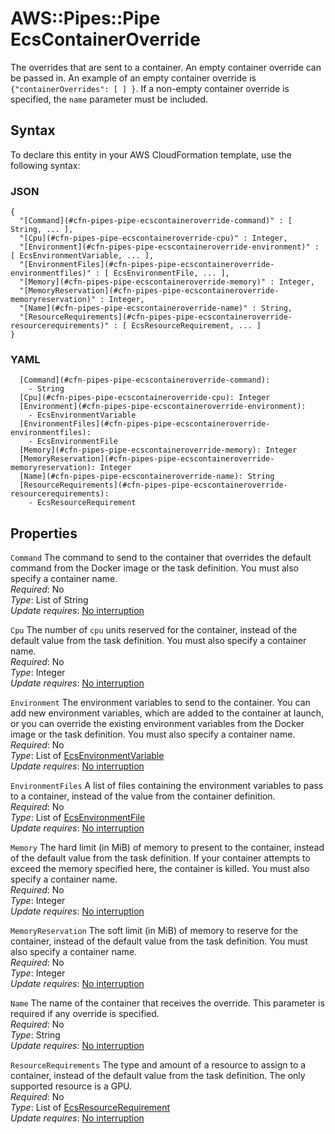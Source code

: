 # AWS::Pipes::Pipe EcsContainerOverride<a name="aws-properties-pipes-pipe-ecscontaineroverride"></a>

The overrides that are sent to a container\. An empty container override can be passed in\. An example of an empty container override is `{"containerOverrides": [ ] }`\. If a non\-empty container override is specified, the `name` parameter must be included\.

## Syntax<a name="aws-properties-pipes-pipe-ecscontaineroverride-syntax"></a>

To declare this entity in your AWS CloudFormation template, use the following syntax:

### JSON<a name="aws-properties-pipes-pipe-ecscontaineroverride-syntax.json"></a>

```
{
  "[Command](#cfn-pipes-pipe-ecscontaineroverride-command)" : [ String, ... ],
  "[Cpu](#cfn-pipes-pipe-ecscontaineroverride-cpu)" : Integer,
  "[Environment](#cfn-pipes-pipe-ecscontaineroverride-environment)" : [ EcsEnvironmentVariable, ... ],
  "[EnvironmentFiles](#cfn-pipes-pipe-ecscontaineroverride-environmentfiles)" : [ EcsEnvironmentFile, ... ],
  "[Memory](#cfn-pipes-pipe-ecscontaineroverride-memory)" : Integer,
  "[MemoryReservation](#cfn-pipes-pipe-ecscontaineroverride-memoryreservation)" : Integer,
  "[Name](#cfn-pipes-pipe-ecscontaineroverride-name)" : String,
  "[ResourceRequirements](#cfn-pipes-pipe-ecscontaineroverride-resourcerequirements)" : [ EcsResourceRequirement, ... ]
}
```

### YAML<a name="aws-properties-pipes-pipe-ecscontaineroverride-syntax.yaml"></a>

```
  [Command](#cfn-pipes-pipe-ecscontaineroverride-command):
    - String
  [Cpu](#cfn-pipes-pipe-ecscontaineroverride-cpu): Integer
  [Environment](#cfn-pipes-pipe-ecscontaineroverride-environment):
    - EcsEnvironmentVariable
  [EnvironmentFiles](#cfn-pipes-pipe-ecscontaineroverride-environmentfiles):
    - EcsEnvironmentFile
  [Memory](#cfn-pipes-pipe-ecscontaineroverride-memory): Integer
  [MemoryReservation](#cfn-pipes-pipe-ecscontaineroverride-memoryreservation): Integer
  [Name](#cfn-pipes-pipe-ecscontaineroverride-name): String
  [ResourceRequirements](#cfn-pipes-pipe-ecscontaineroverride-resourcerequirements):
    - EcsResourceRequirement
```

## Properties<a name="aws-properties-pipes-pipe-ecscontaineroverride-properties"></a>

`Command` <a name="cfn-pipes-pipe-ecscontaineroverride-command"></a>
The command to send to the container that overrides the default command from the Docker image or the task definition\. You must also specify a container name\.  
_Required_: No  
_Type_: List of String  
_Update requires_: [No interruption](https://docs.aws.amazon.com/AWSCloudFormation/latest/UserGuide/using-cfn-updating-stacks-update-behaviors.html#update-no-interrupt)

`Cpu` <a name="cfn-pipes-pipe-ecscontaineroverride-cpu"></a>
The number of `cpu` units reserved for the container, instead of the default value from the task definition\. You must also specify a container name\.  
_Required_: No  
_Type_: Integer  
_Update requires_: [No interruption](https://docs.aws.amazon.com/AWSCloudFormation/latest/UserGuide/using-cfn-updating-stacks-update-behaviors.html#update-no-interrupt)

`Environment` <a name="cfn-pipes-pipe-ecscontaineroverride-environment"></a>
The environment variables to send to the container\. You can add new environment variables, which are added to the container at launch, or you can override the existing environment variables from the Docker image or the task definition\. You must also specify a container name\.  
_Required_: No  
_Type_: List of [EcsEnvironmentVariable](aws-properties-pipes-pipe-ecsenvironmentvariable.md)  
_Update requires_: [No interruption](https://docs.aws.amazon.com/AWSCloudFormation/latest/UserGuide/using-cfn-updating-stacks-update-behaviors.html#update-no-interrupt)

`EnvironmentFiles` <a name="cfn-pipes-pipe-ecscontaineroverride-environmentfiles"></a>
A list of files containing the environment variables to pass to a container, instead of the value from the container definition\.  
_Required_: No  
_Type_: List of [EcsEnvironmentFile](aws-properties-pipes-pipe-ecsenvironmentfile.md)  
_Update requires_: [No interruption](https://docs.aws.amazon.com/AWSCloudFormation/latest/UserGuide/using-cfn-updating-stacks-update-behaviors.html#update-no-interrupt)

`Memory` <a name="cfn-pipes-pipe-ecscontaineroverride-memory"></a>
The hard limit \(in MiB\) of memory to present to the container, instead of the default value from the task definition\. If your container attempts to exceed the memory specified here, the container is killed\. You must also specify a container name\.  
_Required_: No  
_Type_: Integer  
_Update requires_: [No interruption](https://docs.aws.amazon.com/AWSCloudFormation/latest/UserGuide/using-cfn-updating-stacks-update-behaviors.html#update-no-interrupt)

`MemoryReservation` <a name="cfn-pipes-pipe-ecscontaineroverride-memoryreservation"></a>
The soft limit \(in MiB\) of memory to reserve for the container, instead of the default value from the task definition\. You must also specify a container name\.  
_Required_: No  
_Type_: Integer  
_Update requires_: [No interruption](https://docs.aws.amazon.com/AWSCloudFormation/latest/UserGuide/using-cfn-updating-stacks-update-behaviors.html#update-no-interrupt)

`Name` <a name="cfn-pipes-pipe-ecscontaineroverride-name"></a>
The name of the container that receives the override\. This parameter is required if any override is specified\.  
_Required_: No  
_Type_: String  
_Update requires_: [No interruption](https://docs.aws.amazon.com/AWSCloudFormation/latest/UserGuide/using-cfn-updating-stacks-update-behaviors.html#update-no-interrupt)

`ResourceRequirements` <a name="cfn-pipes-pipe-ecscontaineroverride-resourcerequirements"></a>
The type and amount of a resource to assign to a container, instead of the default value from the task definition\. The only supported resource is a GPU\.  
_Required_: No  
_Type_: List of [EcsResourceRequirement](aws-properties-pipes-pipe-ecsresourcerequirement.md)  
_Update requires_: [No interruption](https://docs.aws.amazon.com/AWSCloudFormation/latest/UserGuide/using-cfn-updating-stacks-update-behaviors.html#update-no-interrupt)
